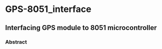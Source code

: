 # GPS-8051_interface

<h2>Interfacing GPS module to 8051 microcontroller</h2>
<p> 
<h3 align="left">Abstract</h3>
